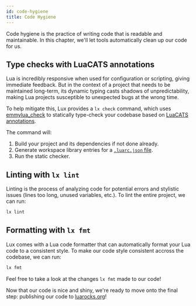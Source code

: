 ```yaml
---
id: code-hygiene
title: Code Hygiene
---
```


Code hygiene is the practice of writing code that is readable and maintainable.
In this chapter, we'll let tools automatically clean up our code for us.

## Type checks with LuaCATS annotations

Lua is incredibly responsive when used for configuration or scripting, giving immediate feedback.
But in the context of a project that needs to be maintained long-term, its dynamic typing casts
shadows of unpredictability, making Lua projects susceptible to unexpected bugs at the wrong time.

To help mitigate this, Lux provides a `lx check` command, which uses [emmylua_check](https://github.com/EmmyLuaLs/emmylua-analyzer-rust)
to statically type-check your codebase based on [LuaCATS annotations](https://github.com/EmmyLuaLs/emmylua-analyzer-rust).

The command will:

1. Build your project and its dependencies if not done already.
2. Generate workspace library entries for a [`.luarc.json` file](https://github.com/LuaLS/lua-language-server/wiki/Configuration-File).
3. Run the static checker.

<!--TODO: show output of lx check and fix the errors that exist there-->

## Linting with `lx lint`

Linting is the process of analyzing code for potential errors and stylistic issues (lines too long, unused variables, etc.).
To lint the entire project, we can run:

```sh
lx lint
```

<!--TODO: show output of lx lint and fix the errors that exist there-->

## Formatting with `lx fmt`

Lux comes with a Lua code formatter that can automatically format your Lua code to a consistent style.
To make our code style consistent accross the codebase, we can run:

```sh
lx fmt
```

Feel free to take a look at the changes `lx fmt` made to our code!

Now that our code is nice and shiny, we're ready to move onto the final step:
publishing our code to [luarocks.org](https://luarocks.org)!
